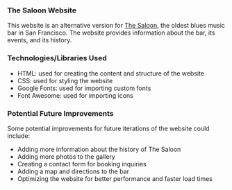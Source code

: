 <h3>The Saloon Website</h3>
<p>This website is an alternative version for <a href="https://www.sfblues.net/Saloon.html">The Saloon</a>, the oldest blues music bar in San Francisco. The website provides information about the bar, its events, and its history.</p>
<h3>Technologies/Libraries Used</h3>
<ul>
  <li>HTML: used for creating the content and structure of the website</li>
  <li>CSS: used for styling the website</li>
  <li>Google Fonts: used for importing custom fonts</li>
  <li>Font Awesome: used for importing icons</li>
</ul>
<h3>Potential Future Improvements</h3>
<p>Some potential improvements for future iterations of the website could include:</p>
<ul>
  <li>Adding more information about the history of The Saloon</li>
  <li>Adding more photos to the gallery</li>
  <li>Creating a contact form for booking inquiries</li>
  <li>Adding a map and directions to the bar</li>
  <li>Optimizing the website for better performance and faster load times</li>
</ul>
